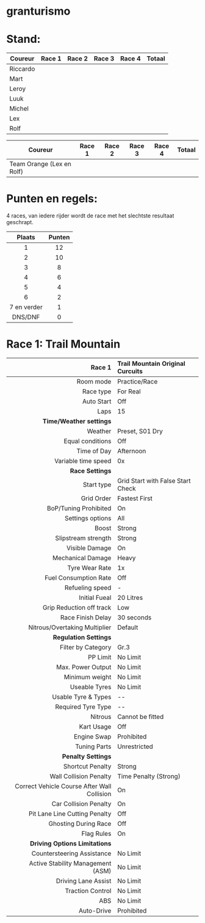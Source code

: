 # granturismo

# Stand:

| Coureur  | Race 1 | Race 2 | Race 3 | Race 4 | Totaal |
| -------- | ------ | ------ | ------ | ------ | ------ |
| Riccardo |        |        |        |        |        |
| Mart     |        |        |        |        |        |
| Leroy    |        |        |        |        |        |
| Luuk     |        |        |        |        |        |
| Michel   |        |        |        |        |        |
| Lex      |        |        |        |        |        |
| Rolf     |        |        |        |        |        |

| Coureur                   | Race 1 | Race 2 | Race 3 | Race 4 | Totaal |
| ------------------------- | ------ | ------ | ------ | ------ | ------ |
| Team Orange (Lex en Rolf) |        |        |        |        |        |

# Punten en regels:

4 races, van iedere rijder wordt de race met het slechtste resultaat geschrapt.

|   Plaats    | Punten |
| :---------: | :----: |
|      1      |   12   |
|      2      |   10   |
|      3      |   8    |
|      4      |   6    |
|      5      |   4    |
|      6      |   2    |
| 7 en verder |   1    |
|   DNS/DNF   |   0    |

# Race 1: Trail Mountain

|                                      Race 1 | Trail Mountain Original Curcuits  |
| ------------------------------------------: | :-------------------------------- |
|                                   Room mode | Practice/Race                     |
|                                   Race type | For Real                          |
|                                  Auto Start | Off                               |
|                                        Laps | 15                                |
|                   **Time/Weather settings** |                                   |
|                                     Weather | Preset, S01 Dry                   |
|                            Equal conditions | Off                               |
|                                 Time of Day | Afternoon                         |
|                         Variable time speed | 0x                                |
|                           **Race Settings** |                                   |
|                                  Start type | Grid Start with False Start Check |
|                                  Grid Order | Fastest First                     |
|                       BoP/Tuning Prohibited | On                                |
|                            Settings options | All                               |
|                                       Boost | Strong                            |
|                         Slipstream strength | Strong                            |
|                              Visible Damage | On                                |
|                           Mechanical Damage | Heavy                             |
|                              Tyre Wear Rate | 1x                                |
|                       Fuel Consumption Rate | Off                               |
|                             Refueling speed | -                                 |
|                               Initial Fueal | 20 Litres                         |
|                    Grip Reduction off track | Low                               |
|                           Race Finish Delay | 30 seconds                        |
|               Nitrous/Overtaking Multiplier | Default                           |
|                     **Regulation Settings** |                                   |
|                          Filter by Category | Gr.3                              |
|                                    PP Limit | No Limit                          |
|                           Max. Power Output | No Limit                          |
|                              Minimum weight | No Limit                          |
|                               Useable Tyres | No Limit                          |
|                         Usable Tyre & Types | --                                |
|                          Required Tyre Type | --                                |
|                                     Nitrous | Cannot be fitted                  |
|                                  Kart Usage | Off                               |
|                                 Engine Swap | Prohibited                        |
|                                Tuning Parts | Unrestricted                      |
|                        **Penalty Settings** |                                   |
|                            Shortcut Penalty | Strong                            |
|                      Wall Collision Penalty | Time Penalty (Strong)             |
| Correct Vehicle Course After Wall Collision | On                                |
|                       Car Collision Penalty | On                                |
|               Pit Lane Line Cutting Penalty | Off                               |
|                        Ghosting During Race | Off                               |
|                                  Flag Rules | On                                |
|             **Driving Options Limitations** |                                   |
|                  Countersteering Assistance | No Limit                          |
|           Active Stability Management (ASM) | No Limit                          |
|                         Driving Lane Assist | No Limit                          |
|                            Traction Control | No Limit                          |
|                                         ABS | No Limit                          |
|                                  Auto-Drive | Prohibited                        |

